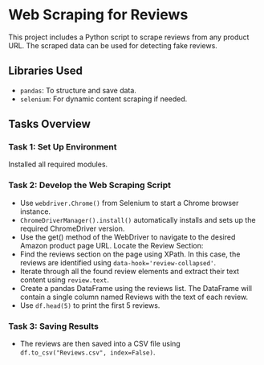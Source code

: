 #  **Web Scraping for Reviews**

This project includes a Python script to scrape reviews from any product URL. The scraped data can be used for detecting fake reviews.

## Libraries Used
- `pandas`: To structure and save data.
- `selenium`: For dynamic content scraping if needed.

## **Tasks Overview**

### **Task 1: Set Up Environment**
Installed all required modules.

### **Task 2: Develop the Web Scraping Script**
- Use `webdriver.Chrome()` from Selenium to start a Chrome browser instance.
- `ChromeDriverManager().install()` automatically installs and sets up the required ChromeDriver version.
- Use the get() method of the WebDriver to navigate to the desired Amazon product page URL.
Locate the Review Section:
- Find the reviews section on the page using XPath. In this case, the reviews are identified using `data-hook='review-collapsed'`.
- Iterate through all the found review elements and extract their text content using `review.text`.
- Create a pandas DataFrame using the reviews list. The DataFrame will contain a single column named Reviews with the text of each review.
- Use `df.head(5)` to print the first 5 reviews.

### **Task 3: Saving Results**
- The reviews are then saved into a CSV file using `df.to_csv("Reviews.csv", index=False)`.

```
